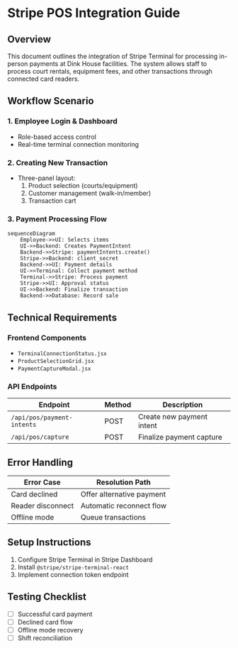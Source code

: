 # Stripe POS Integration Guide

## Overview
This document outlines the integration of Stripe Terminal for processing in-person payments at Dink House facilities. The system allows staff to process court rentals, equipment fees, and other transactions through connected card readers.

## Workflow Scenario

### 1. Employee Login & Dashboard
- Role-based access control
- Real-time terminal connection monitoring

### 2. Creating New Transaction
- Three-panel layout:
  1. Product selection (courts/equipment)
  2. Customer management (walk-in/member)
  3. Transaction cart

### 3. Payment Processing Flow
```mermaid
sequenceDiagram
    Employee->>UI: Selects items
    UI->>Backend: Creates PaymentIntent
    Backend->>Stripe: paymentIntents.create()
    Stripe->>Backend: client_secret
    Backend->>UI: Payment details
    UI->>Terminal: Collect payment method
    Terminal->>Stripe: Process payment
    Stripe->>UI: Approval status
    UI->>Backend: Finalize transaction
    Backend->>Database: Record sale
```

## Technical Requirements

### Frontend Components
- `TerminalConnectionStatus.jsx`
- `ProductSelectionGrid.jsx`
- `PaymentCaptureModal.jsx`

### API Endpoints
| Endpoint | Method | Description |
|----------|--------|-------------|
| `/api/pos/payment-intents` | POST | Create new payment intent |
| `/api/pos/capture` | POST | Finalize payment capture |

## Error Handling

| Error Case | Resolution Path |
|------------|-----------------|
| Card declined | Offer alternative payment |
| Reader disconnect | Automatic reconnect flow |
| Offline mode | Queue transactions |

## Setup Instructions
1. Configure Stripe Terminal in Stripe Dashboard
2. Install `@stripe/stripe-terminal-react`
3. Implement connection token endpoint

## Testing Checklist
- [ ] Successful card payment
- [ ] Declined card flow
- [ ] Offline mode recovery
- [ ] Shift reconciliation
